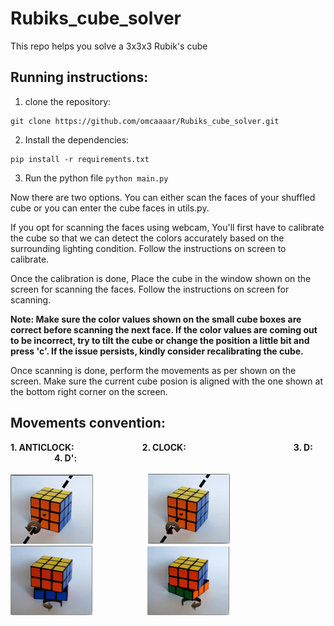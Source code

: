 # Rubiks_cube_solver
This repo helps you solve a 3x3x3 Rubik's cube

## Running instructions:

1. clone the repository: 
```
git clone https://github.com/omcaaaar/Rubiks_cube_solver.git
```

2. Install the dependencies:

```
pip install -r requirements.txt
```

3. Run the python file ```python main.py```

Now there are two options. You can either scan the faces of your shuffled cube or you can enter the cube faces in utils.py.

If you opt for scanning the faces using webcam, You'll first have to calibrate the cube so that we can detect the colors accurately based on the surrounding lighting condition.
Follow the instructions on screen to calibrate.

Once the calibration is done, Place the cube in the window shown on the screen for scanning the faces. Follow the instructions on screen for scanning.

**Note: Make sure the color values shown on the small cube boxes are correct before scanning the next face. If the color values are coming out to be incorrect, try to tilt the cube or change the position a little bit and press 'c'. If the issue persists, kindly consider recalibrating the cube.**

Once scanning is done, perform the movements as per shown on the screen. Make sure the current cube posion is aligned with the one shown at the bottom right corner on the screen.

## Movements convention:

**1. ANTICLOCK:** &emsp;&emsp;&emsp;&emsp;&emsp;&emsp;&emsp;&ensp;**2. CLOCK:** &emsp;&emsp;&emsp;&emsp;&emsp;&emsp;&emsp;&emsp;&emsp;&emsp;&emsp;&emsp;**3. D:** &emsp;&emsp;&emsp;&emsp;&emsp;**4. D':** &emsp;&emsp;<br><br>
![alt_text](https://github.com/omcaaaar/Rubiks_cube_solver/blob/main/assets/ANTICLOCK.png)&emsp;&emsp;&emsp;&emsp;&emsp;&emsp;
![alt_text](https://github.com/omcaaaar/Rubiks_cube_solver/blob/main/assets/CLOCK.png)&emsp;&emsp;&emsp;&emsp;&emsp;&emsp;
![alt_text](https://github.com/omcaaaar/Rubiks_cube_solver/blob/main/assets/D.png)&emsp;&emsp;&emsp;&emsp;&emsp;&emsp;
![alt_text](https://github.com/omcaaaar/Rubiks_cube_solver/blob/main/assets/D'.png)&emsp;&emsp;&emsp;&emsp;&emsp;&emsp;
